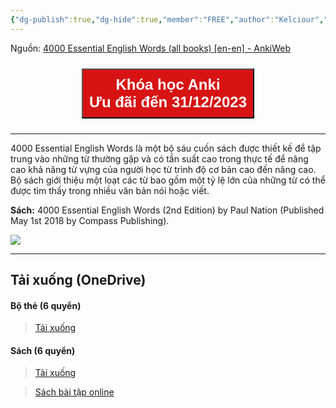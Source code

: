 ```yaml
---
{"dg-publish":true,"dg-hide":true,"member":"FREE","author":"Kelciour","language":"English","tags":["shared-deck"],"title":"4000 Essential English Words (all books) (en-en)","permalink":"/vii-tong-hop-mot-so-bo-the/4000-essential-english-words-all-books-en-en/","hide":true,"dgPassFrontmatter":true}
---
```


Nguồn: [4000 Essential English Words (all books) [en-en] - AnkiWeb](https://ankiweb.net/shared/info/1104981491)

<div style="display: flex; flex-direction: column; align-items: center; cursor: pointer;">
  <a href="https://hocanki.com/tham-gia-nhom-huong-dan-anki/" target="_blank">
    <button style="height:100%;font-size: 24px; padding: 10px; margin: 10px 0; background: #D71313; font-weight: 600; color: white;">Khóa học Anki<br>Ưu đãi đến 31/12/2023</button>
  </a>
</div>

---

4000 Essential English Words là một bộ sáu cuốn sách được thiết kế để tập trung vào những từ thường gặp và có tần suất cao trong thực tế để nâng cao khả năng từ vựng của người học từ trình độ cơ bản cao đến nâng cao. Bộ sách giới thiệu một loạt các từ bao gồm một tỷ lệ lớn của những từ có thể được tìm thấy trong nhiều văn bản nói hoặc viết.

**Sách:** 4000 Essential English Words (2nd Edition) by Paul Nation (Published May 1st 2018 by Compass Publishing).

![](https://i.imgur.com/UndRkOA.gif)


---
## Tải xuống (OneDrive)
#### Bộ thẻ (6 quyển)

> [Tải xuống](https://1drv.ms/u/s!AnGRjCvbms2ViuF1pUmLlMPXcnn4GA?e=iBxVqi)
#### Sách (6 quyển)

> [Tải xuống](https://1drv.ms/f/s!AnGRjCvbms2ViuICl7plP__FMb74ig?e=rX7X7c)

> [Sách bài tập online](https://www.essentialenglish.review/category/vocabulary/)